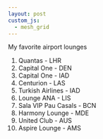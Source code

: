 ```yaml
---
layout: post
custom_js:
  - mesh_grid
---
```


My favorite airport lounges

1. Quantas - LHR
2. Capital One - DEN
3. Capital One - IAD
4. Centurion - LAS 
5. Turkish Airlines - IAD
6. Lounge ANA - LIS 
7. Sala VIP Pau Casals - BCN 
8. Harmony Lounge - MDE 
9. United Club - AUS  
10. Aspire Lounge - AMS 
